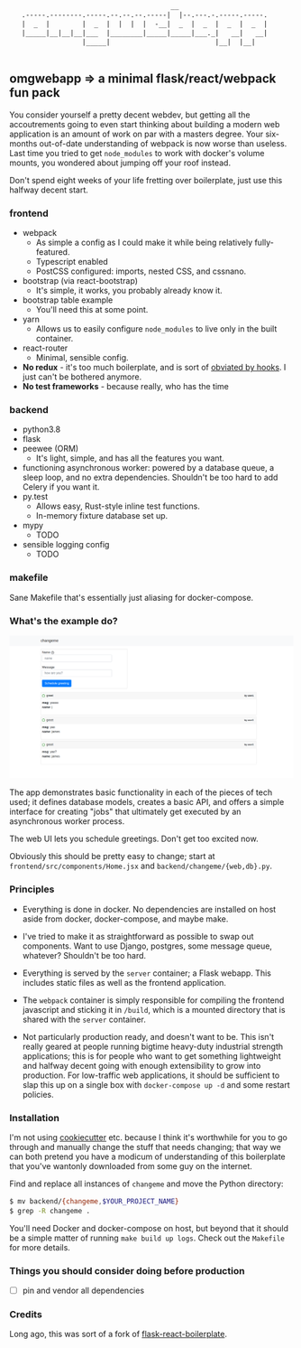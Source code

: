 ```
                                        __                      
   .-----.--------.-----.--.--.--.-----|  |--.---.-.-----.-----.
   |  _  |        |  _  |  |  |  |  -__|  _  |  _  |  _  |  _  |
   |_____|__|__|__|___  |________|_____|_____|___._|   __|   __|
                  |_____|                          |__|  |__|   
                                                                
```

## omgwebapp => a minimal flask/react/webpack fun pack

You consider yourself a pretty decent webdev, but getting all the accoutrements going
to even start thinking about building a modern web application is an amount of work on
par with a masters degree. Your six-months out-of-date understanding of webpack is now
worse than useless. Last time you tried to get `node_modules` to work with docker's
volume mounts, you wondered about jumping off your roof instead. 

Don't spend eight weeks of your life fretting over boilerplate, just use this halfway
decent start.

### frontend 

- webpack
  - As simple a config as I could make it while being relatively fully-featured.
  - Typescript enabled
  - PostCSS configured: imports, nested CSS, and cssnano.
- bootstrap (via react-bootstrap)
  - It's simple, it works, you probably already know it.
- bootstrap table example
  - You'll need this at some point.
- yarn
  - Allows us to easily configure `node_modules` to live only in the built container.
- react-router
  - Minimal, sensible config.
- **No redux** - it's too much boilerplate, and is sort of
  [obviated by hooks](https://blog.logrocket.com/use-hooks-and-context-not-react-and-redux/). 
  I just can't be bothered anymore.
- **No test frameworks** - because really, who has the time

### backend

- python3.8
- flask
- peewee (ORM)
  - It's light, simple, and has all the features you want.
- functioning asynchronous worker: powered by a database queue, a sleep loop, and
  no extra dependencies. Shouldn't be too hard to add Celery if you want it.
- py.test
  - Allows easy, Rust-style inline test functions.
  - In-memory fixture database set up.
- mypy
  - TODO
- sensible logging config
  - TODO

### makefile

Sane Makefile that's essentially just aliasing for docker-compose.


### What's the example do?

![here it is](assets/screenshot.png)

The app demonstrates basic functionality in each of the pieces of tech used; it defines
database models, creates a basic API, and offers a simple interface for creating "jobs"
that ultimately get executed by an asynchronous worker process.

The web UI lets you schedule greetings. Don't get too excited now.

Obviously this should be pretty easy to change; start at
`frontend/src/components/Home.jsx` and `backend/changeme/{web,db}.py`.

### Principles

- Everything is done in docker. No dependencies are installed on host aside from 
  docker, docker-compose, and maybe make.

- I've tried to make it as straightforward as possible to swap out components. Want to
  use Django, postgres, some message queue, whatever? Shouldn't be too hard.

- Everything is served by the `server` container; a Flask webapp. This includes static
  files as well as the frontend application.

- The `webpack` container is simply responsible for compiling the frontend javascript
  and sticking it in `/build`, which is a mounted directory that is shared with the
  `server` container.

- Not particularly production ready, and doesn't want to be. 
  This isn't really geared at people running bigtime
  heavy-duty industrial strength applications; this is for people who want to get
  something lightweight and halfway decent going with enough extensibility to grow
  into production. For low-traffic web applications, it should be sufficient to slap
  this up on a single box with `docker-compose up -d` and some restart policies.

### Installation
 
I'm not using [cookiecutter](https://github.com/cookiecutter/cookiecutter) etc. because
I think it's worthwhile for you to go through and manually change the stuff that needs
changing; that way we can both pretend you have a modicum of understanding of this
boilerplate that you've wantonly downloaded from some guy on the internet.
 
Find and replace all instances of `changeme` and move the Python directory:
```sh
$ mv backend/{changeme,$YOUR_PROJECT_NAME}
$ grep -R changeme .
```

You'll need Docker and docker-compose on host, but beyond that it should be a simple
matter of running `make build up logs`. Check out the `Makefile` for more
details.

### Things you should consider doing before production

- [ ] pin and vendor all dependencies

### Credits

Long ago, this was sort of a fork of
[flask-react-boilerplate](https://github.com/YaleDHLab/flask-react-boilerplate).

